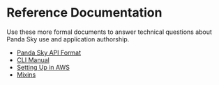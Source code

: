 # Reference Documentation

Use these more formal documents to answer technical questions about Panda Sky
use and application authorship.

- [Panda Sky API Format](/reference/api-definitions)
- [CLI Manual](/reference/cli)
- [Setting Up in AWS](/reference/aws-setup)
- [Mixins](/reference/mixins)
